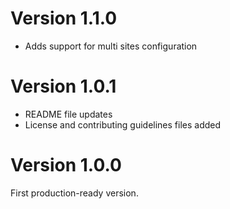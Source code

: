 # Version 1.1.0
- Adds support for multi sites configuration

# Version 1.0.1
- README file updates
- License and contributing guidelines files added

# Version 1.0.0
First production-ready version.